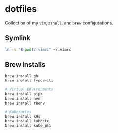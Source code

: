 # dotfiles

Collection of my `vim`, `zshell`, and `brew` configurations.

## Symlink

```bash
ln -s "$(pwd)/.vimrc" ~/.vimrc
```

## Brew Installs

```bash
brew install gh
brew install typos-cli

# Virtual Environments
brew install pipx
brew install nvm
brew install rbenv

# Kubernetes
brew install k9s
brew install kubectx
brew install kube_ps1
```
